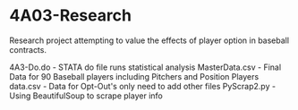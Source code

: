 # 4A03-Research

Research project attempting to value the effects of player option in baseball contracts.

4A3-Do.do - STATA do file runs statistical analysis
MasterData.csv - Final Data for 90 Baseball players including Pitchers and Position Players 
data.csv - Data for Opt-Out's only need to add other files 
PyScrap2.py - Using BeautifulSoup to scrape player info  
